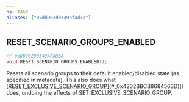 ```yaml
---
ns: TASK
aliases: ["0xdd902d0349afad3a"]
---
```

## RESET_SCENARIO_GROUPS_ENABLED

```c
// 0xDD902D0349AFAD3A
void RESET_SCENARIO_GROUPS_ENABLED();
```

Resets all scenario groups to their default enabled/disabled state (as specified in metadata). This also does what [RE[SET_EXCLUSIVE_SCENARIO_GROUP](#_0x535E97E1F7FC0C6A)](#_0x4202BBCB8684563D)() does, undoing the effects of SET_EXCLUSIVE_SCENARIO_GROUP.

